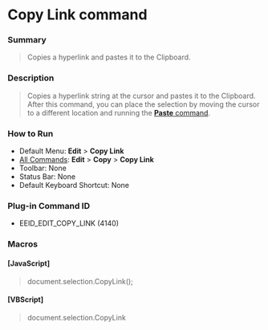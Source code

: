 # Copy Link command

### Summary

> Copies a hyperlink and pastes it to the Clipboard.

### Description

> Copies a hyperlink string at the cursor and pastes it to the Clipboard. After this
> command, you can place the selection by moving the cursor to a
> different location and running the [**Paste** command](edit_paste).

### How to Run

- Default Menu: **Edit** \> **Copy Link**
- [All Commands](../tools/all_commands): **Edit** \> **Copy**
\> **Copy Link**
- Toolbar: None
- Status Bar: None
- Default Keyboard Shortcut: None

### Plug-in Command ID

- EEID\_EDIT\_COPY\_LINK (4140)

### Macros

#### \[JavaScript\]

> document.selection.CopyLink();

#### \[VBScript\]

> document.selection.CopyLink
